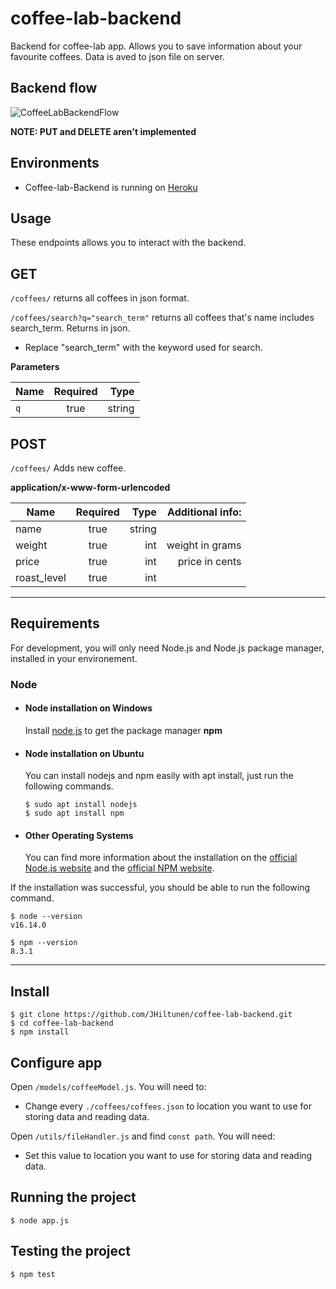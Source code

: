 # coffee-lab-backend

Backend for coffee-lab app. Allows you to save information about your favourite coffees. Data is aved to json file on server.

## Backend flow
![CoffeeLabBackendFlow](https://user-images.githubusercontent.com/37395957/156987322-217a4727-2aa1-4d0c-97d1-57b1240fe21f.png)


**NOTE: PUT and DELETE aren't implemented**

## Environments
- Coffee-lab-Backend is running on [Heroku](https://coffee-lab-backend.herokuapp.com/coffees/)

## Usage
These endpoints allows you to interact with the backend.
## GET
`/coffees/` returns all coffees in json format.

`/coffees/search?q="search_term"` returns all coffees that's name includes search_term. Returns in json.
- Replace "search_term" with the keyword used for search.

**Parameters**


| Name          | Required      | Type  |
| ------------- |:-------------:| -----:|
| `q`           | true          |string |

## POST
`/coffees/` Adds new coffee.

**application/x-www-form-urlencoded**


| Name          | Required      | Type  | Additional info:|
| ------------- |:-------------:| -----:| ---------------:|
| name          | true          |string |                 |
| weight        | true          |int    |  weight in grams| 
| price         | true          |int    |   price in cents|
| roast_level   | true          |int    |                 |

---
## Requirements

For development, you will only need Node.js and Node.js package manager, installed in your environement.

### Node
- #### Node installation on Windows
  Install [node.js](https://nodejs.org/en/) to get the package manager **npm**

- #### Node installation on Ubuntu

  You can install nodejs and npm easily with apt install, just run the following commands.

      $ sudo apt install nodejs
      $ sudo apt install npm

- #### Other Operating Systems
  You can find more information about the installation on the [official Node.js website](https://nodejs.org/) and the [official NPM website](https://npmjs.org/).

If the installation was successful, you should be able to run the following command.

    $ node --version
    v16.14.0

    $ npm --version
    8.3.1

---

## Install

    $ git clone https://github.com/JHiltunen/coffee-lab-backend.git
    $ cd coffee-lab-backend
    $ npm install

## Configure app

Open `/models/coffeeModel.js`. You will need to:

- Change every `./coffees/coffees.json` to location you want to use for storing data and reading data.

Open `/utils/fileHandler.js` and find `const path`. You will need:
- Set this value to location you want to use for storing data and reading data.

## Running the project

    $ node app.js

## Testing the project

    $ npm test
